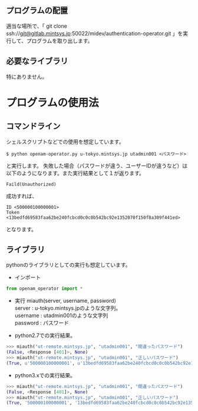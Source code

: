 ## プログラムの配置
適当な場所で、「 git clone ssh://git@gitlab.mintsys.jp:50022/midev/authentication-operator.git 」を実行して、プログラムを取り出します。

## 必要なライブラリ
特にありません。

# プログラムの使用法

## コマンドライン
シェルスクリプトなどでの使用を想定しています。

```
$ python openam-operator.py u-tokyo.mintsys.jp utadmin001 <パスワード>
```
と実行します。
失敗した場合（パスワードが違う、ユーザーIDが違うなど）は以下のようになります。また実行結果として１が返ります。
```
Faild(Unauthorized)
```
成功すれば、
```
ID <500000100000001>
Token <13bedfd69583faa62be240fcbcd0c0c0b542bc92e1352070f150f8a309f441ed>
```
となります。

## ライブラリ
pythonのライブラリとしての実行も想定しています。

* インポート
```python
from openam_operator import *
```

* 実行
miauth(server, username, password)  
server : u-tokyo.mintsys.jpのような文字列。  
username : utadmin001のような文字列  
password : パスワード  

* python2.7での実行結果。

```python
>>> miauth("ut-remote.mintsys.jp", "utadmin001", "間違ったパスワード")
(False, <Response [401]>, None)
>>> miauth("ut-remote.mintsys.jp", "utadmin001", "正しいパスワード")
(True, u'500000100000001', u'13bedfd69583faa62be240fcbcd0c0c0b542bc92e1352070f150f8a309f441ed')
```
* python3.xでの実行結果。

```python
>>> miauth("ut-remote.mintsys.jp", "utadmin001", "間違ったパスワード")
(False, <Response [401]>, None)
>>> miauth("ut-remote.mintsys.jp", "utadmin001", "正しいパスワード")
(True, '500000100000001', '13bedfd69583faa62be240fcbcd0c0c0b542bc92e1352070f150f8a309f441ed')
```

